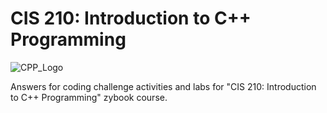 # CIS 210: Introduction to C++ Programming

![CPP_Logo](https://user-images.githubusercontent.com/67083470/161074442-d2cb85e2-dbac-4e3e-9e86-1f1fc47adeda.png)

Answers for coding challenge activities and labs for
"CIS 210: Introduction to C++ Programming" zybook course.
